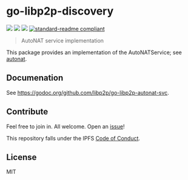 # go-libp2p-discovery

[![](https://img.shields.io/badge/made%20by-Protocol%20Labs-blue.svg?style=flat-square)](http://ipn.io)
[![](https://img.shields.io/badge/project-libp2p-blue.svg?style=flat-square)](http://libp2p.io/)
[![](https://img.shields.io/badge/freenode-%23ipfs-blue.svg?style=flat-square)](http://webchat.freenode.net/?channels=%23ipfs)
[![standard-readme compliant](https://img.shields.io/badge/standard--readme-OK-green.svg?style=flat-square)](https://github.com/RichardLitt/standard-readme)

> AutoNAT service implementation

This package provides an implementation of the AutoNATService; see [autonat](https://github.com/libp2p/go-libp2p-autonat).

## Documenation

See https://godoc.org/github.com/libp2p/go-libp2p-autonat-svc.

## Contribute

Feel free to join in. All welcome. Open an [issue](https://github.com/libp2p/go-libp2p-discovery/issues)!

This repository falls under the IPFS [Code of Conduct](https://github.com/ipfs/community/blob/master/code-of-conduct.md).

## License

MIT
